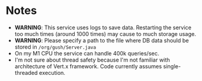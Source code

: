 # Notes

 * **WARNING**: This service uses logs to save data. Restarting the service too much times (around 1000 times) may cause to much storage usage.
 * **WARNING**: Please specify a path to the file where DB data should be stored in `/org/gush/Server.java`
 * On my M1 CPU the service can handle 400k queries/sec.
 * I'm not sure about thread safety because I'm not familiar with architecture of Vert.x framework. Code currently assumes single-threaded execution.
